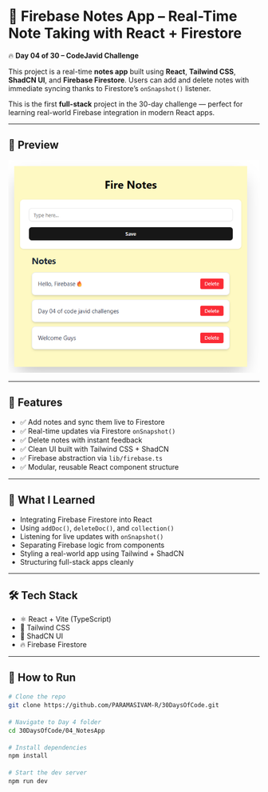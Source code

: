 

# 📝 Firebase Notes App – Real-Time Note Taking with React + Firestore

🔥 **Day 04 of 30 – CodeJavid Challenge**

This project is a real-time **notes app** built using **React**, **Tailwind CSS**, **ShadCN UI**, and **Firebase Firestore**. Users can add and delete notes with immediate syncing thanks to Firestore’s `onSnapshot()` listener.

This is the first **full-stack** project in the 30-day challenge — perfect for learning real-world Firebase integration in modern React apps.

---

## 📸 Preview

![App Screenshot](./src/assets/Day_04_01.png)

---

## 🎯 Features

- ✅ Add notes and sync them live to Firestore  
- ✅ Real-time updates via Firestore `onSnapshot()`  
- ✅ Delete notes with instant feedback  
- ✅ Clean UI built with Tailwind CSS + ShadCN  
- ✅ Firebase abstraction via `lib/firebase.ts`  
- ✅ Modular, reusable React component structure  

---

## 🧠 What I Learned

- Integrating Firebase Firestore into React  
- Using `addDoc()`, `deleteDoc()`, and `collection()`  
- Listening for live updates with `onSnapshot()`  
- Separating Firebase logic from components  
- Styling a real-world app using Tailwind + ShadCN  
- Structuring full-stack apps cleanly

---

## 🛠️ Tech Stack

- ⚛️ React + Vite (TypeScript)  
- 🎨 Tailwind CSS  
- 🧱 ShadCN UI  
- 🔥 Firebase Firestore

---

## 🚀 How to Run

```bash
# Clone the repo
git clone https://github.com/PARAMASIVAM-R/30DaysOfCode.git

# Navigate to Day 4 folder
cd 30DaysOfCode/04_NotesApp

# Install dependencies
npm install

# Start the dev server
npm run dev


